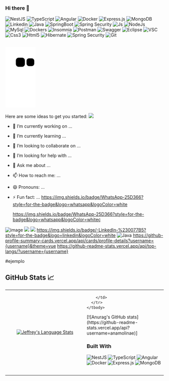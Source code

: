### Hi there 👋
<!--   <a href="https://www.linkedin.com/in/anamme/" target="_blank"><img src="https://img.shields.io/badge/-LinkedIn-%230077B5?style=for-the-badge&logo=linkedin&logoColor=white" target="_blank"></a> 	 -->
![NestJS](https://img.shields.io/badge/nestjs-%23E0234E.svg?style=for-the-badge&logo=nestjs&logoColor=white)
![TypeScript](https://img.shields.io/badge/typescript-%23007ACC.svg?style=for-the-badge&logo=typescript&logoColor=white)
![Angular](https://img.shields.io/badge/angular-%23DD0031.svg?style=for-the-badge&logo=angular&logoColor=white)
![Docker](https://img.shields.io/badge/docker-%230db7ed.svg?style=for-the-badge&logo=docker&logoColor=white)
![Express.js](https://img.shields.io/badge/express.js-%23404d59.svg?style=for-the-badge&logo=express&logoColor=%2361DAFB)
![MongoDB](https://img.shields.io/badge/MongoDB-%234ea94b.svg?style=for-the-badge&logo=mongodb&logoColor=white)
![Linkedin](https://img.shields.io/badge/-LinkedIn-%230077B5?style=for-the-badge&logo=linkedin&logoColor=white)
![Java](https://img.shields.io/badge/java-%23ED8B00.svg?style=for-the-badge&logo=java&logoColor=white)
![SpringBoot](https://img.shields.io/badge/Spring_Boot-F2F4F9?style=for-the-badge&logo=spring-boot)
![Spring Security](https://img.shields.io/badge/Spring_Security-6DB33F?style=for-the-badge&logo=Spring-Security&logoColor=white)
![Js](https://img.shields.io/badge/JavaScript-323330?style=for-the-badge&logo=javascript&logoColor=F7DF1E)
![NodeJs](https://img.shields.io/badge/Node.js-339933?style=for-the-badge&logo=nodedotjs&logoColor=white)
![MySql](https://img.shields.io/badge/MySQL-005C84?style=for-the-badge&logo=mysql&logoColor=white)
![Dockers](https://img.shields.io/badge/Docker-2CA5E0?style=for-the-badge&logo=docker&logoColor=white)
![Insomnia](https://img.shields.io/badge/Insomnia-5849be?style=for-the-badge&logo=Insomnia&logoColor=white)
![Postman](https://img.shields.io/badge/Postman-FF6C37?style=for-the-badge&logo=Postman&logoColor=white)
![Swagger](https://img.shields.io/badge/Swagger-85EA2D?style=for-the-badge&logo=Swagger&logoColor=white)
![Eclipse](https://img.shields.io/badge/Eclipse-2C2255?style=for-the-badge&logo=eclipse&logoColor=white)
![VSC](https://img.shields.io/badge/VSCode-0078D4?style=for-the-badge&logo=visual%20studio%20code&logoColor=white)
![Css3](https://img.shields.io/badge/CSS3-1572B6?style=for-the-badge&logo=css3&logoColor=white)
![Html5](https://img.shields.io/badge/HTML5-E34F26?style=for-the-badge&logo=html5&logoColor=white)
![Hibernate](https://img.shields.io/badge/Hibernate-59666C?style=for-the-badge&logo=Hibernate&logoColor=white)
![Spring Security](https://img.shields.io/badge/Spring_Security-6DB33F?style=for-the-badge&logo=Spring-Security&logoColor=white)
![Git](https://img.shields.io/badge/GIT-E44C30?style=for-the-badge&logo=git&logoColor=white)
  ##
 
  ![Snake animation](https://github.com/rafaballerini/rafaballerini/blob/output/github-contribution-grid-snake.svg)
 
</div>

Here are some ideas to get you started:
  <a href="https://www.linkedin.com/in/anamme/" target="_blank"><img src="https://img.shields.io/badge/-LinkedIn-%230077B5?style=for-the-badge&logo=linkedin&logoColor=white" target="_blank"></a> 
  
- 🔭 I’m currently working on ...
- 🌱 I’m currently learning ...
- 👯 I’m looking to collaborate on ...
- 🤔 I’m looking for help with ...
- 💬 Ask me about ...
- 📫 How to reach me: ...
- 😄 Pronouns: ...
- ⚡ Fun fact: ...
https://img.shields.io/badge/WhatsApp-25D366?style=for-the-badge&logo=whatsapp&logoColor=white

	https://img.shields.io/badge/WhatsApp-25D366?style=for-the-badge&logo=whatsapp&logoColor=whiteç
	
![image]({https://img.shields.io/badge/WhatsApp-25D366?style=for-the-badge&logo=whatsapp&logoColor=whiteç})
<img src="{https://img.shields.io/badge/WhatsApp-25D366?style=for-the-badge&logo=whatsapp&logoColor=whiteç}" />
<img src="{https://img.shields.io/badge/MySQL-005C84?style=for-the-badge&logo=mysql&logoColor=white}" />
https://img.shields.io/badge/-LinkedIn-%230077B5?style=for-the-badge&logo=linkedin&logoColor=white
![Java](https://img.shields.io/badge/java-%23ED8B00.svg?style=for-the-badge&logo=java&logoColor=white)
	https://github-profile-summary-cards.vercel.app/api/cards/profile-details?username={username}&theme=vue
https://github-readme-stats.vercel.app/api/top-langs/?username={username}

#ejemplo
## GitHub Stats 📈
<div align="center">
  <table width="100%">
    <tbody>
      <tr>
        <td width="50%" style="border: none !important;">
        <div align="center" width="100%">
          <a href="https://github.com/anamolinae">
            <img src="https://github-readme-stats.vercel.app/api/top-langs/?username=jeffreyc86&hide=ruby&layout=compact&hide_border=true&langs_count=6" alt="Jeffrey's Language Stats" vertical-align="middle"/>
          </a>
        </div>
        </td>
        <td width="50%" style="border: none !important;">
        
        </td>
      </tr>
    </tbody>
  <table>
<div>
[![Anurag's GitHub stats](https://github-readme-stats.vercel.app/api?username=anamolinae)]


### Built With
<!--[![Angular][Angular.io]][Angular-url]
* [![Nest][nestjs.com]][NestJs-url]
* [![Typescript][typescriptlang.org]][TypeScript-url]
* [![Dockers][docker.com]][Dockers-url]
* [![Express][expressjs.com]][Express-url]
* [![MongoDB][nestjs.com/techniques/mongodb]][MongoDB-url] 
##d
	mhgv --->

![NestJS](https://img.shields.io/badge/nestjs-%23E0234E.svg?style=for-the-badge&logo=nestjs&logoColor=white)
![TypeScript](https://img.shields.io/badge/typescript-%23007ACC.svg?style=for-the-badge&logo=typescript&logoColor=white)
![Angular](https://img.shields.io/badge/angular-%23DD0031.svg?style=for-the-badge&logo=angular&logoColor=white)
![Docker](https://img.shields.io/badge/docker-%230db7ed.svg?style=for-the-badge&logo=docker&logoColor=white)
![Express.js](https://img.shields.io/badge/express.js-%23404d59.svg?style=for-the-badge&logo=express&logoColor=%2361DAFB)
![MongoDB](https://img.shields.io/badge/MongoDB-%234ea94b.svg?style=for-the-badge&logo=mongodb&logoColor=white)

